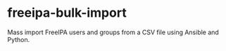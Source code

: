 # freeipa-bulk-import
Mass import FreeIPA users and groups from a CSV file using Ansible and Python. 
